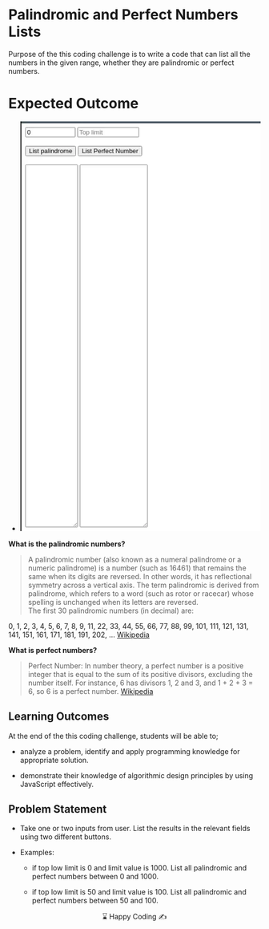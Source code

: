 # Palindromic and Perfect Numbers Lists

Purpose of the this coding challenge is to write a code that can list all the numbers in the given range, whether they are palindromic or perfect numbers.

# Expected Outcome
- ![Project ](./readme.gif)

**What is the palindromic numbers?**
> A palindromic number (also known as a numeral palindrome or a numeric palindrome) is a number (such as 16461) that remains the same when its digits are reversed. In other words, it has reflectional symmetry across a vertical axis. The term palindromic is derived from palindrome, which refers to a word (such as rotor or racecar) whose spelling is unchanged when its letters are reversed. <br>
The first 30 palindromic numbers (in decimal) are:

0, 1, 2, 3, 4, 5, 6, 7, 8, 9, 11, 22, 33, 44, 55, 66, 77, 88, 99, 101, 111, 121, 131, 141, 151, 161, 171, 181, 191, 202, … [Wikipedia](https://en.wikipedia.org/wiki/Palindromic_number)<br>

**What is perfect numbers?**
> Perfect Number: In number theory, a perfect number is a positive integer that is equal to the sum of its positive divisors, excluding the number itself. For instance, 6 has divisors 1, 2 and 3, and 1 + 2 + 3 = 6, so 6 is a perfect number. [Wikipedia](https://en.wikipedia.org/wiki/Perfect_number)


## Learning Outcomes

At the end of the this coding challenge, students will be able to;

- analyze a problem, identify and apply programming knowledge for appropriate solution.

- demonstrate their knowledge of algorithmic design principles by using JavaScript effectively.

## Problem Statement

- Take one or two inputs from user. List the results in the relevant fields using two different buttons.

- Examples:

  - if top low limit is 0 and limit value is 1000. List all palindromic and perfect numbers between 0 and 1000.

  - if top low limit is 50 and limit value is 100. List all palindromic and perfect numbers between 50 and 100.

<p align=center> ⌛ Happy Coding  ✍ </center>
